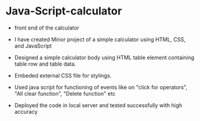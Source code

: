 # Java-Script-calculator
* front end of the calculator

* I have created Minor project of a simple calculator using HTML, CSS, and JavaScript

* Designed a simple calculator body using HTML table element containing table row and table data. 
* Embeded external CSS file for stylings.
* Used java script for functioning of events like on "click for operators", "All clear function", "Delete function" etc
* Deployed the code in local server and tested successfully with high accuracy
